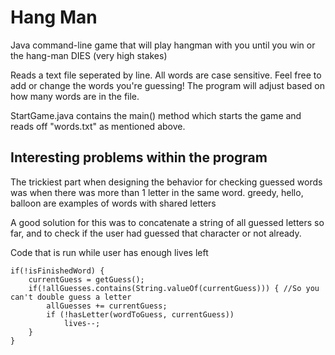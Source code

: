 # Hang Man

Java command-line game that will play hangman with you until you win or the hang-man DIES (very high stakes)

Reads a text file seperated by line. All words are case sensitive. Feel free to add or change the words you're guessing! The program will adjust based on how many words are in the file.

StartGame.java contains the main() method which starts the game and reads off "words.txt" as mentioned above.

## Interesting problems within the program

The trickiest part when designing the behavior for checking guessed words was when there was more than 1 letter in the same word.
greedy, hello, balloon are examples of words with shared letters

A good solution for this was to concatenate a string of all guessed letters so far, and to check if the user had guessed that character or not already.

Code that is run while user has enough lives left
```
if(!isFinishedWord) {
    currentGuess = getGuess();
    if(!allGuesses.contains(String.valueOf(currentGuess))) { //So you can't double guess a letter
        allGuesses += currentGuess;
        if (!hasLetter(wordToGuess, currentGuess))
            lives--;
    }
}
```